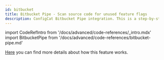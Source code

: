 ```yaml
---
id: bitbucket
title: Bitbucket Pipe - Scan source code for unused feature flags
description: ConfigCat Bitbucket Pipe integration. This is a step-by-step guide on how to use the ConfigCat Bitbucket integration to eliminate tech debt in your project.
---
```


import CodeRefIntro from '/docs/advanced/code-references/_intro.mdx'
import BitbucketPipe from '/docs/advanced/code-references/bitbucket-pipe.md'

<CodeRefIntro linkText="Bitbucket Pipe" linkUrl="https://bitbucket.org/product/features/pipelines/integrations?p=configcat/scan-repository-pipe" linkTarget="_blank" />

[Here](/advanced/code-references/overview) you can find more details about how this feature works.

<BitbucketPipe />